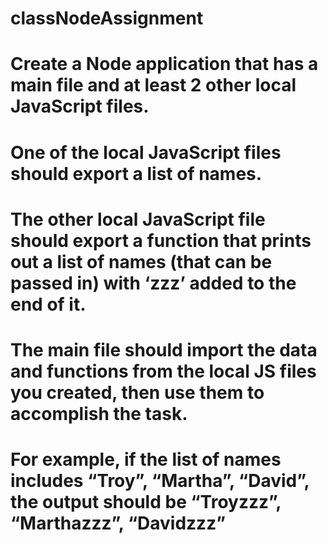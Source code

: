 # classNodeAssignment
# Create a Node application that has a main file and at least 2 other local JavaScript files.
# One of the local JavaScript files should export a list of names.
# The other local JavaScript file should export a function that prints out a list of names (that can be passed in) with ‘zzz’ added to the end of it.
# The main file should import the data and functions from the local JS files you created, then use them to accomplish the task.
# For example, if the list of names includes “Troy”, “Martha”, “David”, the output should be “Troyzzz”, “Marthazzz”, “Davidzzz”
